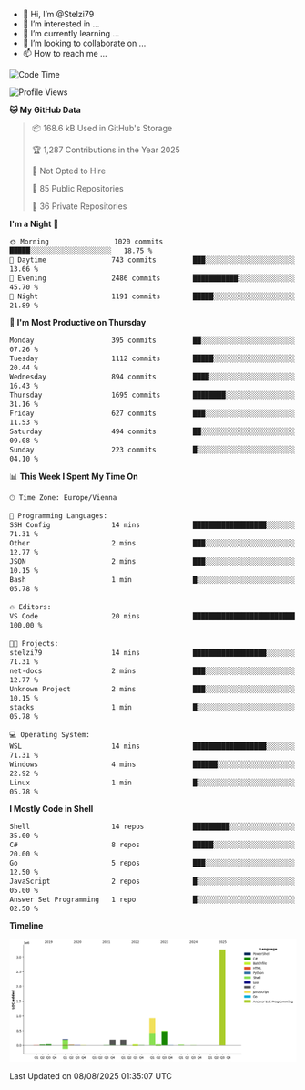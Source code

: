 - 👋 Hi, I’m @Stelzi79
- 👀 I’m interested in ...
- 🌱 I’m currently learning ...
- 💞️ I’m looking to collaborate on ...
- 📫 How to reach me ...

<!--START_SECTION:waka-->
![Code Time](http://img.shields.io/badge/Code%20Time-1%2C142%20hrs%2052%20mins-blue)

![Profile Views](http://img.shields.io/badge/Profile%20Views-0-blue)

**🐱 My GitHub Data** 

> 📦 168.6 kB Used in GitHub's Storage 
 > 
> 🏆 1,287 Contributions in the Year 2025
 > 
> 🚫 Not Opted to Hire
 > 
> 📜 85 Public Repositories 
 > 
> 🔑 36 Private Repositories 
 > 
**I'm a Night 🦉** 

```text
🌞 Morning                1020 commits        █████░░░░░░░░░░░░░░░░░░░░   18.75 % 
🌆 Daytime                743 commits         ███░░░░░░░░░░░░░░░░░░░░░░   13.66 % 
🌃 Evening                2486 commits        ███████████░░░░░░░░░░░░░░   45.70 % 
🌙 Night                  1191 commits        █████░░░░░░░░░░░░░░░░░░░░   21.89 % 
```
📅 **I'm Most Productive on Thursday** 

```text
Monday                   395 commits         ██░░░░░░░░░░░░░░░░░░░░░░░   07.26 % 
Tuesday                  1112 commits        █████░░░░░░░░░░░░░░░░░░░░   20.44 % 
Wednesday                894 commits         ████░░░░░░░░░░░░░░░░░░░░░   16.43 % 
Thursday                 1695 commits        ████████░░░░░░░░░░░░░░░░░   31.16 % 
Friday                   627 commits         ███░░░░░░░░░░░░░░░░░░░░░░   11.53 % 
Saturday                 494 commits         ██░░░░░░░░░░░░░░░░░░░░░░░   09.08 % 
Sunday                   223 commits         █░░░░░░░░░░░░░░░░░░░░░░░░   04.10 % 
```


📊 **This Week I Spent My Time On** 

```text
🕑︎ Time Zone: Europe/Vienna

💬 Programming Languages: 
SSH Config               14 mins             ██████████████████░░░░░░░   71.31 % 
Other                    2 mins              ███░░░░░░░░░░░░░░░░░░░░░░   12.77 % 
JSON                     2 mins              ███░░░░░░░░░░░░░░░░░░░░░░   10.15 % 
Bash                     1 min               █░░░░░░░░░░░░░░░░░░░░░░░░   05.78 % 

🔥 Editors: 
VS Code                  20 mins             █████████████████████████   100.00 % 

🐱‍💻 Projects: 
stelzi79                 14 mins             ██████████████████░░░░░░░   71.31 % 
net-docs                 2 mins              ███░░░░░░░░░░░░░░░░░░░░░░   12.77 % 
Unknown Project          2 mins              ███░░░░░░░░░░░░░░░░░░░░░░   10.15 % 
stacks                   1 min               █░░░░░░░░░░░░░░░░░░░░░░░░   05.78 % 

💻 Operating System: 
WSL                      14 mins             ██████████████████░░░░░░░   71.31 % 
Windows                  4 mins              ██████░░░░░░░░░░░░░░░░░░░   22.92 % 
Linux                    1 min               █░░░░░░░░░░░░░░░░░░░░░░░░   05.78 % 
```

**I Mostly Code in Shell** 

```text
Shell                    14 repos            █████████░░░░░░░░░░░░░░░░   35.00 % 
C#                       8 repos             █████░░░░░░░░░░░░░░░░░░░░   20.00 % 
Go                       5 repos             ███░░░░░░░░░░░░░░░░░░░░░░   12.50 % 
JavaScript               2 repos             █░░░░░░░░░░░░░░░░░░░░░░░░   05.00 % 
Answer Set Programming   1 repo              █░░░░░░░░░░░░░░░░░░░░░░░░   02.50 % 
```



**Timeline**

![Lines of Code chart](https://raw.githubusercontent.com/Stelzi79/Stelzi79/main/assets/bar_graph.png)


 Last Updated on 08/08/2025 01:35:07 UTC
<!--END_SECTION:waka-->

<!---
Stelzi79/Stelzi79 is a ✨ special ✨ repository because its `README.md` (this file) appears on your GitHub profile.
You can click the Preview link to take a look at your changes.
--->
